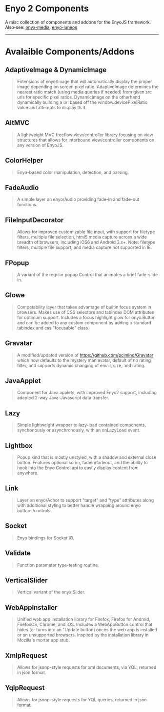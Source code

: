 Enyo 2 Components
=========
A misc collection of components and addons for the EnyoJS framework.
Also-see: [onyx-media](https://github.com/JayCanuck/onyx-media), [enyo-luneos](https://github.com/JayCanuck/enyo-luneos)

----
Avalaible Components/Addons
========================
AdaptiveImage & DynamicImage
--------
> Extensions of enyo/Image that will automatically display the proper image depending on screen pixel ratio. AdaptiveImage determines the nearest ratio match (using media queries if needed) from given src urls for specific pixel ratios. DynamicImage on the otherhand dynamically building a url based off the window.devicePixelRatio value and attempts to display that.

AltMVC
--------
> A lightweight MVC freeflow view/controller library focusing on view structures that allows for interbound view/controller components on any version of EnyoJS.

ColorHelper
--------
> Enyo-based color manipulation, detection, and parsing.

FadeAudio
--------
> A simple layer on enyo/Audio providing fade-in and fade-out functions.

FileInputDecorator
--------
> Allows for improved customizable file input, with support for filetype filters, multiple file selection, html5 media capture across a wide breadth of browsers, including iOS6 and Android 3.x+. Note: filetype filters, multiple file support, and media capture not supported in IE.

FPopup
--------
> A variant of the regular popup Control that animates a brief fade-slide in.

Glowe
--------
> Compatability layer that takes advantage of builtin focus system in browsers. Makes use of CSS selectors and tabindex DOM attributes for optimum support. Includes a focus highlight glow for onyx.Button and can be added to any custom component by adding a standard tabindex and css "focusable" class.

Gravatar
--------
> A modified/updated version of https://github.com/pcimino/Gravatar which now defaults to the mystery man avatar, default of no rating filter,  and supports dynamic changing of email, size, and rating.

JavaApplet
--------
> Component for Java applets, with improved Enyo2 support, including adapted 2-way Java-Javascript data transfer.

Lazy
--------
> Simple lightweight wrapper to lazy-load contained components, synchonously or asynchronously, with an onLazyLoad event.

Lightbox
--------
> Popup kind that is mostly unstyled, with a shadow and external close button.  Features optional scrim, fadein/fadeout, and the ability to hook into the Enyo Control api to easily display content from anywhere.

Link
--------
> Layer on enyo/Achor to support "target" and "type" attributes along with additional styling to better handle wrapping around enyo buttons/controls.

Socket
--------
> Enyo bindings for Socket.IO.

Validate
--------
> Function parameter type-testing routine.

VerticalSlider
--------
> Vertical variant of the onyx.Slider.

WebAppInstaller
--------
> Unified web app installation library for Firefox, Firefox for Android, FirefoxOS, Chrome, and iOS. Includes a WebAppButton control that hides (or turns into an "Update button) onces the web app is installed or on unsupported browsers. Inspired by the installation library in Mozilla's mortar app stub.

XmlpRequest
--------
> Allows for jsonp-style requests for xml documents, via YQL, returned in json format.

YqlpRequest
--------
> Allows for jsonp-style requests for YQL queries, returned in json format.
